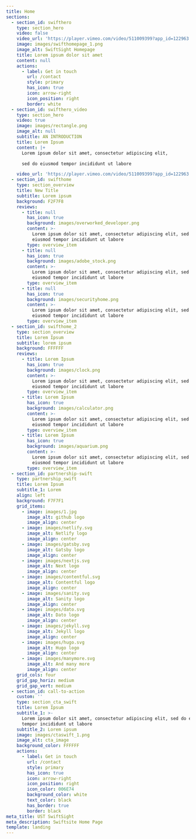 ```yaml
---
title: Home
sections:
  - section_id: swifthero
    type: section_hero
    video: false
    video_url: 'https://player.vimeo.com/video/511009399?app_id=122963'
    image: images/swifthomepage_1.png
    image_alt: SwiftSight Homepage
    title: Lorem ipsum dolor sit amet
    content: null
    actions:
      - label: Get in touch
        url: /contact
        style: primary
        has_icon: true
        icon: arrow-right
        icon_position: right
        border: white
  - section_id: swifthero_video
    type: section_hero
    video: true
    image: images/rectangle.png
    image_alt: null
    subtitle: AN INTRODUCTION
    title: Lorem Ipsum
    content: |+
      Lorem ipsum dolor sit amet, consectetur adipiscing elit, 

      sed do eiusmod tempor incididunt ut labore

    video_url: 'https://player.vimeo.com/video/511009399?app_id=122963'
  - section_id: swifthome
    type: section_overview
    title: New Title
    subtitle: Lorem ipsum
    background: F2F7F8
    reviews:
      - title: null
        has_icon: true
        background: images/overworked_developer.png
        content: >-
          Lorem ipsum dolor sit amet, consectetur adipiscing elit, sed do
          eiusmod tempor incididunt ut labore
        type: overview_item
      - title: null
        has_icon: true
        background: images/adobe_stock.png
        content: >-
          Lorem ipsum dolor sit amet, consectetur adipiscing elit, sed do
          eiusmod tempor incididunt ut labore
        type: overview_item
      - title: null
        has_icon: true
        background: images/securityhome.png
        content: >-
          Lorem ipsum dolor sit amet, consectetur adipiscing elit, sed do
          eiusmod tempor incididunt ut labore
        type: overview_item
  - section_id: swifthome_2
    type: section_overview
    title: Lorem Ipsum
    subtitle: lorem ipsum
    background: FFFFFF
    reviews:
      - title: Lorem Ipsum
        has_icon: true
        background: images/clock.png
        content: >-
          Lorem ipsum dolor sit amet, consectetur adipiscing elit, sed do
          eiusmod tempor incididunt ut labore
        type: overview_item
      - title: Lorem Ipsum
        has_icon: true
        background: images/calculator.png
        content: >-
          Lorem ipsum dolor sit amet, consectetur adipiscing elit, sed do
          eiusmod tempor incididunt ut labore
        type: overview_item
      - title: Lorem Ipsum
        has_icon: true
        background: images/aquarium.png
        content: >-
          Lorem ipsum dolor sit amet, consectetur adipiscing elit, sed do
          eiusmod tempor incididunt ut labore
        type: overview_item
  - section_id: partnership-swift
    type: partnership_swift
    title: Lorem Ipsum
    subtitle_1: Lorem
    align: left
    background: F7F7F1
    grid_items:
      - image: images/1.jpg
        image_alt: github logo
        image_align: center
      - image: images/netlify.svg
        image_alt: Netlify logo
        image_align: center
      - image: images/gatsby.svg
        image_alt: Gatsby logo
        image_align: center
      - image: images/nextjs.svg
        image_alt: Next logo
        image_align: center
      - image: images/contentful.svg
        image_alt: Contentful logo
        image_align: center
      - image: images/sanity.svg
        image_alt: Sanity logo
        image_align: center
      - image: images/dato.svg
        image_alt: Dato logo
        image_align: center
      - image: images/jekyll.svg
        image_alt: Jekyll logo
        image_align: center
      - image: images/hugo.svg
        image_alt: Hugo logo
        image_align: center
      - image: images/manymore.svg
        image_alt: And many more
        image_align: center
    grid_cols: four
    grid_gap_horiz: medium
    grid_gap_vert: medium
  - section_id: call-to-action
    custom: ''
    type: section_cta_swift
    title: Lorem Ipsum
    subtitle_1: >-
      Lorem ipsum dolor sit amet, consectetur adipiscing elit, sed do eiusmod
      tempor incididunt ut labore
    subtitle_2: Lorem ipsum
    image: images/ctaswift_1.png
    image_alt: cta_image
    background_color: FFFFFF
    actions:
      - label: Get in touch
        url: /contact
        style: primary
        has_icon: true
        icon: arrow-right
        icon_position: right
        icon_color: 006E74
        background_color: white
        text_color: black
        has_border: true
        border: black
meta_title: UST SwiftSight
meta_description: Swiftsite Home Page
template: landing
---
```

